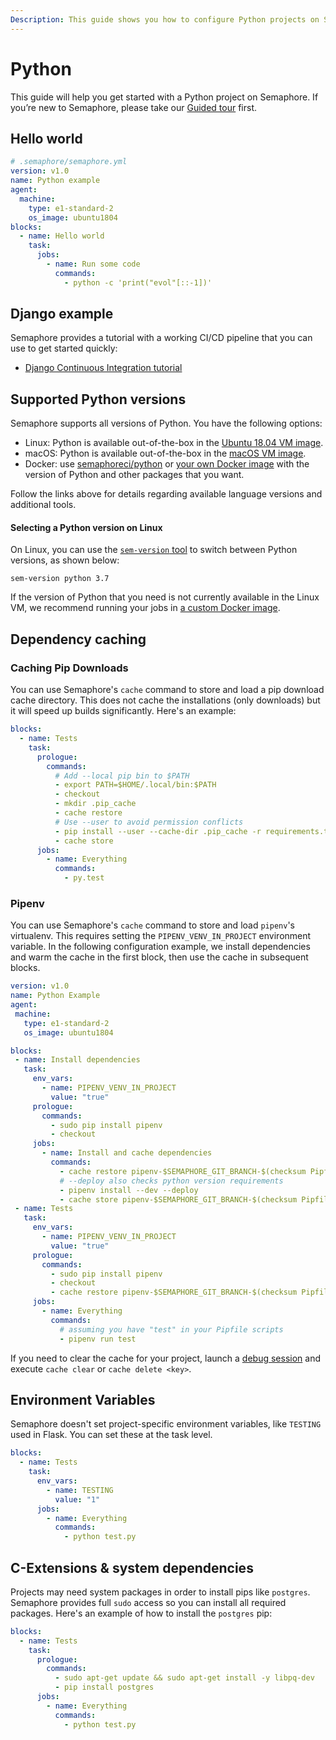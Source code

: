 ```yaml
---
Description: This guide shows you how to configure Python projects on Semaphore 2.0. 
---
```


# Python

This guide will help you get started with a Python project on Semaphore.
If you’re new to Semaphore, please take our
[Guided tour](https://docs.semaphoreci.com/guided-tour/getting-started/) first.

## Hello world

``` yaml
# .semaphore/semaphore.yml
version: v1.0
name: Python example
agent:
  machine:
    type: e1-standard-2
    os_image: ubuntu1804
blocks:
  - name: Hello world
    task:
      jobs:
        - name: Run some code
          commands:
            - python -c 'print("evol"[::-1])'
```

## Django example

Semaphore provides a tutorial with a working
CI/CD pipeline that you can use to get started quickly:

- [Django Continuous Integration tutorial][django-tutorial]

## Supported Python versions

Semaphore supports all versions of Python. You have the following options:

- Linux: Python is available out-of-the-box in the [Ubuntu 18.04 VM image][ubuntu-python].
- macOS: Python is available out-of-the-box in the [macOS VM image][macos-python].
- Docker: use [semaphoreci/python](/ci-cd-environment/semaphore-registry-images/#python) or
  [your own Docker image][docker-env] with the version of Python and other
  packages that you want.

Follow the links above for details regarding available language versions and
additional tools.

#### Selecting a Python version on Linux

On Linux, you can use the [`sem-version` tool][sem-version] to switch between
Python versions, as shown below:

```
sem-version python 3.7
```

If the version of Python that you need is not currently available in the Linux VM,
we recommend running your jobs in [a custom Docker image][docker-env].

## Dependency caching

### Caching Pip Downloads

You can use Semaphore's `cache` command to store and load a pip
download cache directory. This does not cache the installations (only downloads)
but it will speed up builds significantly. Here's an example:

``` yaml
blocks:
  - name: Tests
    task:
      prologue:
        commands:
          # Add --local pip bin to $PATH
          - export PATH=$HOME/.local/bin:$PATH
          - checkout
          - mkdir .pip_cache
          - cache restore
          # Use --user to avoid permission conflicts
          - pip install --user --cache-dir .pip_cache -r requirements.txt
          - cache store
      jobs:
        - name: Everything
          commands:
            - py.test
```

### Pipenv

You can use Semaphore's `cache` command to store and load `pipenv`'s
virtualenv. This requires setting the `PIPENV_VENV_IN_PROJECT`
environment variable.
In the following configuration example, we install dependencies
and warm the cache in the first block, then use the cache in subsequent blocks.

``` yaml
version: v1.0
name: Python Example
agent:
 machine:
   type: e1-standard-2
   os_image: ubuntu1804

blocks:
 - name: Install dependencies
   task:
     env_vars:
       - name: PIPENV_VENV_IN_PROJECT
         value: "true"
     prologue:
       commands:
         - sudo pip install pipenv
         - checkout
     jobs:
       - name: Install and cache dependencies
         commands:
           - cache restore pipenv-$SEMAPHORE_GIT_BRANCH-$(checksum Pipfile.lock),pipenv-$SEMAPHORE_GIT_BRANCH,pipenv-master
           # --deploy also checks python version requirements
           - pipenv install --dev --deploy
           - cache store pipenv-$SEMAPHORE_GIT_BRANCH-$(checksum Pipfile.lock) .venv
 - name: Tests
   task:
     env_vars:
       - name: PIPENV_VENV_IN_PROJECT
         value: "true"
     prologue:
       commands:
         - sudo pip install pipenv
         - checkout
         - cache restore pipenv-$SEMAPHORE_GIT_BRANCH-$(checksum Pipfile.lock),pipenv-$SEMAPHORE_GIT_BRANCH,pipenv-master
     jobs:
       - name: Everything
         commands:
           # assuming you have "test" in your Pipfile scripts
           - pipenv run test
```

If you need to clear the cache for your project, launch a
[debug session](https://docs.semaphoreci.com/essentials/debugging-with-ssh-access/)
and execute `cache clear` or `cache delete <key>`.

## Environment Variables

Semaphore doesn't set project-specific environment variables, like
`TESTING` used in Flask. You can set these at the task level.

``` yaml
blocks:
  - name: Tests
    task:
      env_vars:
        - name: TESTING
          value: "1"
      jobs:
        - name: Everything
          commands:
            - python test.py
```

## C-Extensions & system dependencies

Projects may need system packages in order to install pips like `postgres`.
Semaphore provides full `sudo` access so you can install all required packages.
Here's an example of how to install the `postgres` pip:

``` yaml
blocks:
  - name: Tests
    task:
      prologue:
        commands:
          - sudo apt-get update && sudo apt-get install -y libpq-dev
          - pip install postgres
      jobs:
        - name: Everything
          commands:
            - python test.py
```

[django-tutorial]: https://docs.semaphoreci.com/examples/django-continuous-integration/
[ubuntu-python]: https://docs.semaphoreci.com/ci-cd-environment/ubuntu-18.04-image/#python
[macos-python]: https://docs.semaphoreci.com/ci-cd-environment/macos-xcode-13-image/#python
[sem-version]: https://docs.semaphoreci.com/ci-cd-environment/sem-version-managing-language-versions-on-linux/
[docker-env]: https://docs.semaphoreci.com/ci-cd-environment/custom-ci-cd-environment-with-docker/
